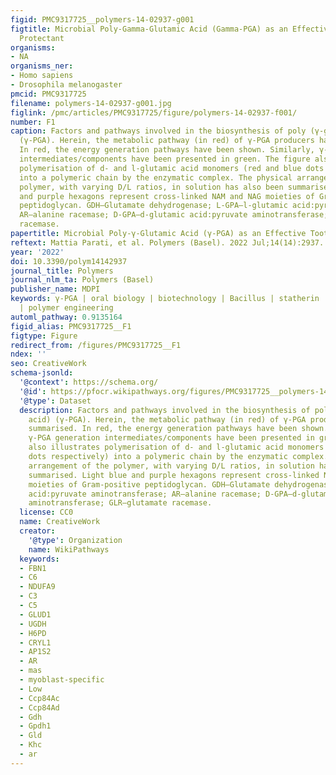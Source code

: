 ```yaml
---
figid: PMC9317725__polymers-14-02937-g001
figtitle: Microbial Poly-Gamma-Glutamic Acid (Gamma-PGA) as an Effective Tooth Enamel
  Protectant
organisms:
- NA
organisms_ner:
- Homo sapiens
- Drosophila melanogaster
pmcid: PMC9317725
filename: polymers-14-02937-g001.jpg
figlink: /pmc/articles/PMC9317725/figure/polymers-14-02937-f001/
number: F1
caption: Factors and pathways involved in the biosynthesis of poly (γ-glutamic acid)
  (γ-PGA). Herein, the metabolic pathway (in red) of γ-PGA producers has been summarised.
  In red, the energy generation pathways have been shown. Similarly, γ-PGA generation
  intermediates/components have been presented in green. The figure also illustrates
  polymerisation of d- and l-glutamic acid monomers (red and blue dots respectively)
  into a polymeric chain by the enzymatic complex. The physical arrangement of the
  polymer, with varying D/L ratios, in solution has also been summarised. Light blue
  and purple hexagons represent cross-linked NAM and NAG moieties of Gram-positive
  peptidoglycan. GDH—Glutamate dehydrogenase; L-GPA—l-glutamic acid:pyruvate aminotransferase;
  AR—alanine racemase; D-GPA—d-glutamic acid:pyruvate aminotransferase; GLR—glutamate
  racemase.
papertitle: Microbial Poly-γ-Glutamic Acid (γ-PGA) as an Effective Tooth Enamel Protectant.
reftext: Mattia Parati, et al. Polymers (Basel). 2022 Jul;14(14):2937.
year: '2022'
doi: 10.3390/polym14142937
journal_title: Polymers
journal_nlm_ta: Polymers (Basel)
publisher_name: MDPI
keywords: γ-PGA | oral biology | biotechnology | Bacillus | statherin | delivery systems
  | polymer engineering
automl_pathway: 0.9135164
figid_alias: PMC9317725__F1
figtype: Figure
redirect_from: /figures/PMC9317725__F1
ndex: ''
seo: CreativeWork
schema-jsonld:
  '@context': https://schema.org/
  '@id': https://pfocr.wikipathways.org/figures/PMC9317725__polymers-14-02937-g001.html
  '@type': Dataset
  description: Factors and pathways involved in the biosynthesis of poly (γ-glutamic
    acid) (γ-PGA). Herein, the metabolic pathway (in red) of γ-PGA producers has been
    summarised. In red, the energy generation pathways have been shown. Similarly,
    γ-PGA generation intermediates/components have been presented in green. The figure
    also illustrates polymerisation of d- and l-glutamic acid monomers (red and blue
    dots respectively) into a polymeric chain by the enzymatic complex. The physical
    arrangement of the polymer, with varying D/L ratios, in solution has also been
    summarised. Light blue and purple hexagons represent cross-linked NAM and NAG
    moieties of Gram-positive peptidoglycan. GDH—Glutamate dehydrogenase; L-GPA—l-glutamic
    acid:pyruvate aminotransferase; AR—alanine racemase; D-GPA—d-glutamic acid:pyruvate
    aminotransferase; GLR—glutamate racemase.
  license: CC0
  name: CreativeWork
  creator:
    '@type': Organization
    name: WikiPathways
  keywords:
  - FBN1
  - C6
  - NDUFA9
  - C3
  - C5
  - GLUD1
  - UGDH
  - H6PD
  - CRYL1
  - AP1S2
  - AR
  - mas
  - myoblast-specific
  - Low
  - Ccp84Ac
  - Ccp84Ad
  - Gdh
  - Gpdh1
  - Gld
  - Khc
  - ar
---
```

